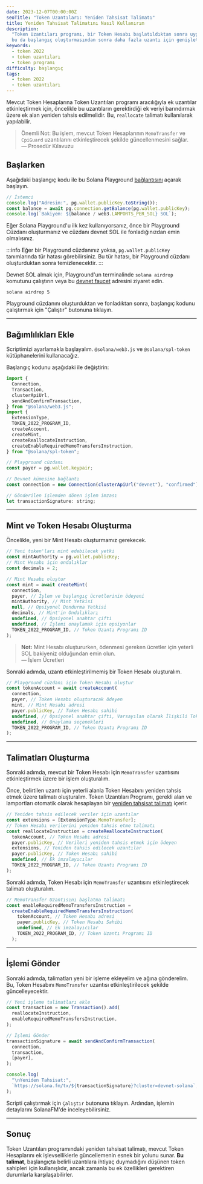 ```yaml
---
date: 2023-12-07T00:00:00Z
seoTitle: "Token Uzantıları: Yeniden Tahsisat Talimatı"
title: Yeniden Tahsisat Talimatını Nasıl Kullanırım
description:
  "Token Uzantıları programı, bir Token Hesabı başlatıldıktan sonra uygulanabilen bir hesap uzantısına sahiptir,
  bu da başlangıç oluşturmasından sonra daha fazla uzantı için genişletilmiş destek sağlamaktadır."
keywords:
  - token 2022
  - token uzantıları
  - token programı
difficulty: başlangıç
tags:
  - token 2022
  - token uzantıları
---
```


Mevcut Token Hesaplarına Token Uzantıları programı aracılığıyla ek uzantılar etkinleştirmek için,
öncelikle bu uzantıların gerektirdiği ek veriyi barındırmak üzere ek alan yeniden tahsis edilmelidir.
Bu, `reallocate` talimatı kullanılarak yapılabilir.

> Önemli Not: Bu işlem, mevcut Token Hesaplarının `MemoTransfer` ve
`CpiGuard` uzantılarını etkinleştirecek şekilde güncellenmesini sağlar.  
— Prosedür Kılavuzu

## Başlarken

Aşağıdaki başlangıç kodu ile bu Solana Playground
[bağlantısını](https://beta.solpg.io/656e19acfb53fa325bfd0c46) açarak başlayın.

```javascript
// İstemci
console.log("Adresim:", pg.wallet.publicKey.toString());
const balance = await pg.connection.getBalance(pg.wallet.publicKey);
console.log(`Bakiyem: ${balance / web3.LAMPORTS_PER_SOL} SOL`);
```

Eğer Solana Playground'u ilk kez kullanıyorsanız, önce bir
Playground Cüzdanı oluşturmanız ve cüzdanı devnet SOL ile fonladığınızdan emin olmalısınız.

:::info
Eğer bir Playground cüzdanınız yoksa, `pg.wallet.publicKey` tanımlarında
tür hatası görebilirsiniz. Bu tür hatası, bir Playground cüzdanı oluşturduktan
sonra temizlenecektir.
:::

Devnet SOL almak için, Playground'un terminalinde `solana airdrop` komutunu çalıştırın veya bu [devnet faucet](https://faucet.solana.com/) adresini ziyaret edin.

```
solana airdrop 5
```

Playground cüzdanını oluşturduktan ve fonladıktan sonra, başlangıç kodunu çalıştırmak için "Çalıştır" butonuna tıklayın.

---

## Bağımlılıkları Ekle

Scriptimizi ayarlamakla başlayalım. `@solana/web3.js` ve
`@solana/spl-token` kütüphanelerini kullanacağız.

Başlangıç kodunu aşağıdaki ile değiştirin:

```javascript
import {
  Connection,
  Transaction,
  clusterApiUrl,
  sendAndConfirmTransaction,
} from "@solana/web3.js";
import {
  ExtensionType,
  TOKEN_2022_PROGRAM_ID,
  createAccount,
  createMint,
  createReallocateInstruction,
  createEnableRequiredMemoTransfersInstruction,
} from "@solana/spl-token";

// Playground cüzdanı
const payer = pg.wallet.keypair;

// Devnet kümesine bağlantı
const connection = new Connection(clusterApiUrl("devnet"), "confirmed");

// Gönderilen işlemden dönen işlem imzası
let transactionSignature: string;
```

---

## Mint ve Token Hesabı Oluşturma

Öncelikle, yeni bir Mint Hesabı oluşturmamız gerekecek.

```javascript
// Yeni token'ları mint edebilecek yetki
const mintAuthority = pg.wallet.publicKey;
// Mint Hesabı için ondalıklar
const decimals = 2;

// Mint Hesabı oluştur
const mint = await createMint(
  connection,
  payer, // İşlem ve başlangıç ücretlerinin ödeyeni
  mintAuthority, // Mint Yetkisi
  null, // Opsiyonel Dondurma Yetkisi
  decimals, // Mint'in Ondalıkları
  undefined, // Opsiyonel anahtar çifti
  undefined, // İşlemi onaylamak için opsiyonlar
  TOKEN_2022_PROGRAM_ID, // Token Uzantı Programı ID
);
```

> **Not:** Mint Hesabı oluştururken, ödenmesi gereken ücretler için yeterli SOL bakiyeniz olduğundan emin olun.  
— İşlem Ücretleri

Sonraki adımda, uzantı etkinleştirilmemiş bir Token Hesabı oluşturalım.

```javascript
// Playground cüzdanı için Token Hesabı oluştur
const tokenAccount = await createAccount(
  connection,
  payer, // Token Hesabı oluşturacak ödeyen
  mint, // Mint Hesabı adresi
  payer.publicKey, // Token Hesabı sahibi
  undefined, // Opsiyonel anahtar çifti, Varsayılan olarak İlişkili Token Hesabı
  undefined, // Onaylama seçenekleri
  TOKEN_2022_PROGRAM_ID, // Token Uzantı Programı ID
);
```

---

## Talimatları Oluşturma

Sonraki adımda, mevcut bir Token Hesabı için `MemoTransfer` uzantısını etkinleştirmek üzere bir işlem oluşturalım.

Önce, belirtilen uzantı için yeterli alanla Token Hesabını yeniden tahsis etmek üzere talimatı oluşturalım. Token Uzantıları Programı, gerekli alan ve lamportları otomatik olarak hesaplayan bir
[yeniden tahsisat talimatı](https://github.com/solana-labs/solana-program-library/blob/master/token/program-2022/src/extension/reallocate.rs#L24) içerir.

```javascript
// Yeniden tahsis edilecek veriler için uzantılar
const extensions = [ExtensionType.MemoTransfer];
// Token Hesabı verilerini yeniden tahsis etme talimatı
const reallocateInstruction = createReallocateInstruction(
  tokenAccount, // Token Hesabı adresi
  payer.publicKey, // Verileri yeniden tahsis etmek için ödeyen
  extensions, // Yeniden tahsis edilecek uzantılar
  payer.publicKey, // Token Hesabı sahibi
  undefined, // Ek imzalayıcılar
  TOKEN_2022_PROGRAM_ID, // Token Uzantı Programı ID
);
```

Sonraki adımda, Token Hesabı için `MemoTransfer` uzantısını etkinleştirecek talimatı oluşturalım.

```javascript
// MemoTransfer Uzantısını başlatma talimatı
const enableRequiredMemoTransfersInstruction =
  createEnableRequiredMemoTransfersInstruction(
    tokenAccount, // Token Hesabı adresi
    payer.publicKey, // Token Hesabı Sahibi
    undefined, // Ek imzalayıcılar
    TOKEN_2022_PROGRAM_ID, // Token Uzantı Programı ID
  );
```

---

## İşlemi Gönder

Sonraki adımda, talimatları yeni bir işleme ekleyelim ve ağına gönderelim. Bu, Token Hesabını `MemoTransfer` uzantısı etkinleştirilecek şekilde güncelleyecektir.

```javascript
// Yeni işleme talimatları ekle
const transaction = new Transaction().add(
  reallocateInstruction,
  enableRequiredMemoTransfersInstruction,
);

// İşlemi Gönder
transactionSignature = await sendAndConfirmTransaction(
  connection,
  transaction,
  [payer],
);

console.log(
  "\nYeniden Tahsisat:",
  `https://solana.fm/tx/${transactionSignature}?cluster=devnet-solana`,
);
```

Scripti çalıştırmak için `Çalıştır` butonuna tıklayın. Ardından, işlemin detaylarını SolanaFM'de inceleyebilirsiniz.

---

## Sonuç

Token Uzantıları programındaki yeniden tahsisat talimatı, mevcut Token Hesaplarını ek işlevselliklerle güncellemenin esnek bir yolunu sunar. **Bu talimat**, başlangıçta belirli uzantılara ihtiyaç duymadığını düşünen token sahipleri için kullanışlıdır, ancak zamanla bu ek özellikleri gerektiren durumlarla karşılaşabilirler.